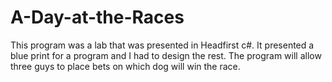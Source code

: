 # A-Day-at-the-Races
This program was a lab that was presented in Headfirst c#. It presented a blue print for a program and I had to design the rest. The program will allow three guys to place bets on which dog will win the race.
